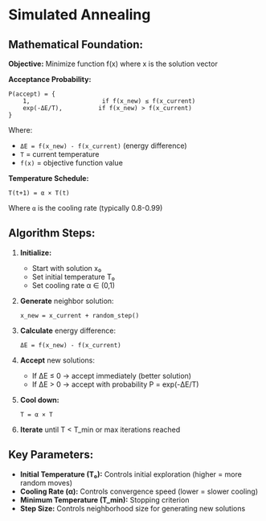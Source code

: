 # Simulated Annealing

## Mathematical Foundation:

**Objective:** Minimize function f(x) where x is the solution vector

**Acceptance Probability:**
```
P(accept) = {
    1,                    if f(x_new) ≤ f(x_current)
    exp(-ΔE/T),          if f(x_new) > f(x_current)
}
```

Where:
- `ΔE = f(x_new) - f(x_current)` (energy difference)
- `T` = current temperature
- `f(x)` = objective function value

**Temperature Schedule:**
```
T(t+1) = α × T(t)
```
Where `α` is the cooling rate (typically 0.8-0.99)

## Algorithm Steps:

1. **Initialize:**
   - Start with solution x₀
   - Set initial temperature T₀
   - Set cooling rate α ∈ (0,1)

2. **Generate** neighbor solution:
   ```
   x_new = x_current + random_step()
   ```

3. **Calculate** energy difference:
   ```
   ΔE = f(x_new) - f(x_current)
   ```

4. **Accept** new solutions:
   - If ΔE ≤ 0 → accept immediately (better solution)
   - If ΔE > 0 → accept with probability P = exp(-ΔE/T)

5. **Cool down:**
   ```
   T = α × T
   ```

6. **Iterate** until T < T_min or max iterations reached

## Key Parameters:

- **Initial Temperature (T₀):** Controls initial exploration (higher = more random moves)
- **Cooling Rate (α):** Controls convergence speed (lower = slower cooling)
- **Minimum Temperature (T_min):** Stopping criterion
- **Step Size:** Controls neighborhood size for generating new solutions